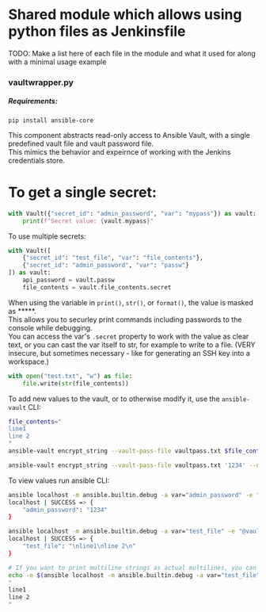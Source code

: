 # Shared module which allows using python files as Jenkinsfile
TODO: Make a list here of each file in the module and what it used for along with a minimal usage example



### vaultwrapper.py
##### Requirements:
```
pip install ansible-core 
```
This component abstracts read-only access to Ansible Vault, with a single predefined vault file and vault password file.   
This mimics the behavior and expeirnce of working with the Jenkins credentials store.

# To get a single secret:

```python
with Vault({"secret_id": "admin_password", "var": "mypass"}) as vault:
    print(f"Secret value: {vault.mypass}"
```
To use multiple secrets:

```python
with Vault([
    {"secret_id": "test_file", "var": "file_contents"},
    {"secret_id": "admin_password", "var": "passw"}
]) as vault:
    api_password = vault.passw
    file_contents = vault.file_contents.secret
```
When using the variable in `print()`, `str()`, or `format()`, the value is masked as *****.   
This allows you to securley print commands including passwords to the console while debugging.  
You can access the var's `.secret` property to work with the value as clear text, or you can cast the var itself to str, for example to write to a file. (VERY insecure, but sometimes necessary - like for generating an SSH key into a workspace.)   
```python
with open("test.txt", "w") as file:
    file.write(str(file_contents))
```

To add new values to the vault, or to otherwise modify it, use the `ansible-vault` CLI:
```bash
file_contents="
line1
line 2
"
ansible-vault encrypt_string --vault-pass-file vaultpass.txt $file_contents --name test_file >> vault.yml

ansible-vault encrypt_string --vault-pass-file vaultpass.txt '1234' --name admin_password >> vault.yml
```

To view values run ansible CLI:
```bash
ansible localhost -m ansible.builtin.debug -a var="admin_password" -e "@vault.yml" --vault-pass-file vaultpass.txt
localhost | SUCCESS => {
    "admin_password": "1234"
}

ansible localhost -m ansible.builtin.debug -a var="test_file" -e "@vault.yml" --vault-pass-file vaultpass.txt
localhost | SUCCESS => {
    "test_file": "\nline1\nline 2\n"
}

# If you want to print multiline strings as actual multilines, you can use something like this:
echo -e $(ansible localhost -m ansible.builtin.debug -a var="test_file" -e "@vault.yml" --vault-pass-file vaultpass.txt | grep ':' | awk -F '": '" '{print $2}') | sed \$d
"
line1
line 2
"
```

